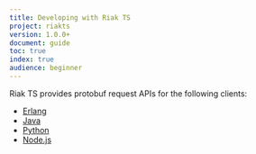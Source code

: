 ```yaml
---
title: Developing with Riak TS
project: riakts
version: 1.0.0+
document: guide
toc: true
index: true
audience: beginner
---
```


[erlang]: http://docs.basho.com/riakts/1.0.0/developing/erlang
[java]: http://docs.basho.com/riakts/1.0.0/developing/java
[python]: http://docs.basho.com/riakts/1.0.0/developing/python
[nodejs]: http://docs.basho.com/riakts/1.0.0/developing/nodejs


Riak TS provides protobuf request APIs for the following clients:

* [Erlang][erlang]
* [Java][java]
* [Python][python]
* [Node.js][nodejs]
